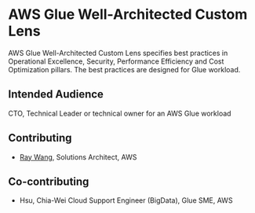 # AWS Glue Well-Architected Custom Lens

AWS Glue Well-Architected Custom Lens specifies best practices in Operational Excellence, Security, Performance Efficiency and Cost Optimization pillars. The best practices are designed for Glue workload. 

## Intended Audience

CTO, Technical Leader or technical owner for an AWS Glue workload

## Contributing

- [Ray Wang](mailto:hsiawang@amazon.com), Solutions Architect, AWS

## Co-contributing
- Hsu, Chia-Wei Cloud Support Engineer (BigData), Glue SME, AWS

